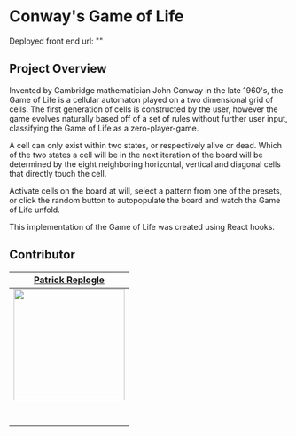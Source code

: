 # Conway's Game of Life

Deployed front end url: ""

## Project Overview

Invented by Cambridge mathematician John Conway in the late 1960's, the Game of Life is a cellular automaton played on a two dimensional
grid of cells. The first generation of cells is constructed by the user, however the game evolves naturally based off of a set of rules
without further user input, classifying the Game of Life as a zero-player-game.

A cell can only exist within two states, or respectively alive or dead. Which of the two states a cell will be in the next iteration of the board will be determined by the eight neighboring horizontal, vertical and diagonal cells that directly touch the cell.

Activate cells on the board at will, select a pattern from one of the presets, or click the random button to autopopulate the board and
watch the Game of Life unfold.

This implementation of the Game of Life was created using React hooks.

## Contributor

|                                                          [Patrick Replogle](https://github.com/patrick-replogle)                                                          |
| :-----------------------------------------------------------------------------------------------------------------------------------------------------------------------: |
| [<img src="https://avatars2.githubusercontent.com/u/50844285?s=400&u=7ffa88c4c221bf888b1771fec72530ac156d90c6&v=4" width = "200" />](https://github.com/patrick-replogle) |
|                                       [<img src="https://github.com/favicon.ico" width="15"> ](https://github.com/patrick-replogle)                                       |
|                [ <img src="https://static.licdn.com/sc/h/al2o9zrvru7aqj8e1x2rzsrca" width="15"> ](https://www.linkedin.com/in/patrick-replogle-409a92193/)                |
